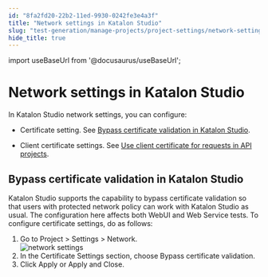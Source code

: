 ```yaml
---
id: "8fa2fd20-22b2-11ed-9930-0242fe3e4a3f"
title: "Network settings in Katalon Studio"
slug: "test-generation/manage-projects/project-settings/network-settings-in-katalon-studio"
hide_title: true
---
```

import useBaseUrl from '@docusaurus/useBaseUrl';


# <a id="concept-6905" class="anchor_top_offset"/><a id="ariaid-title1" class="anchor_top_offset"/>Network settings in <span xmlns="http://www.w3.org/1999/xhtml" className="ph">Katalon Studio</span> 

<p xmlns="http://www.w3.org/1999/xhtml" className="p">In <span className="ph">Katalon Studio</span> network settings, you can configure: </p> 
<ul xmlns="http://www.w3.org/1999/xhtml" className="ul"><li className="li"><p className="p"> Certificate setting. See <a className="xref" href="#task-6600">Bypass certificate validation in <span className="ph">Katalon Studio</span></a>.</p></li><li className="li"><p className="p">Client certificate settings. See <a className="xref" href="/test-generation/manage-projects/set-up-projects/api-testing/use-client-certificate-for-requests-in-api-projects">Use client certificate for  requests in API projects</a>.</p></li></ul> 

## <a id="task-6600" class="anchor_top_offset"/>Bypass certificate validation in <span xmlns="http://www.w3.org/1999/xhtml" className="ph">Katalon Studio</span> 

<section xmlns="http://www.w3.org/1999/xhtml" className="section context"><span className="ph">Katalon Studio</span> supports the capability to bypass certificate validation so that users with protected network policy can work with <span className="ph">Katalon Studio</span> as usual. The configuration here affects both WebUI and Web Service tests. To configure certificate settings, do as follows:</section> 
<ol xmlns="http://www.w3.org/1999/xhtml" className="ol steps"><li className="li step stepexpand"><span className="ph cmd">Go to <span className="ph uicontrol">Project</span> &gt; <span className="ph uicontrol">Settings</span> &gt; <span className="ph uicontrol">Network</span>.</span><div className="itemgroup info"><img className="image" width={700} src={useBaseUrl("/8f9f53a0-22b2-11ed-9930-0242fe3e4a3f.png")} alt="network settings" /></div></li><li className="li step stepexpand"><span className="ph cmd">In the <span className="ph uicontrol">Certificate Settings</span> section, choose <span className="ph uicontrol">Bypass certificate validation</span>.</span></li><li className="li step stepexpand"><span className="ph cmd">Click <span className="ph uicontrol">Apply</span> or <span className="ph uicontrol">Apply and Close</span>.</span></li></ol> 
